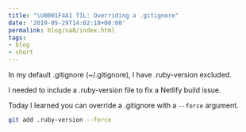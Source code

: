 ```yaml
---
title: "\U0001F4A1 TIL: Overriding a .gitignore"
date: '2019-05-29T14:02:18+00:00'
permalink: blog/sa8/index.html
tags:
- blog
- short
---
```


In my default .gitignore (~/.gitignore),  I have .ruby-version excluded.

I needed to include a .ruby-version file to fix a Netlify build issue.

Today I learned you can override a .gitignore with a `--force` argument.

<!--more-->

```bash
git add .ruby-version --force
```
